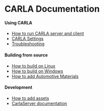 CARLA Documentation
===================

#### Using CARLA

  * [How to run CARLA server and client](how_to_run.md)
  * [CARLA Settings](carla_settings.md)
  * [Troubleshooting](troubleshooting.md)

#### Building from source

  * [How to build on Linux](how_to_build_on_linux.md)
  * [How to build on Windows](how_to_build_on_windows.md)
  * [How to add Automotive Materials](how_to_add_automotive_materials.md)

#### Development

  * [How to add assets](how_to_add_assets.md)
  * [CarlaServer documentation](carla_server.md)

